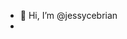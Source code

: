 - 👋 Hi, I’m @jessycebrian
- 

<!---
jessycebrian/jessycebrian is a ✨ special ✨ repository because its `README.md` (this file) appears on your GitHub profile.
You can click the Preview link to take a look at your changes.
--->
